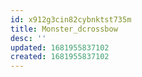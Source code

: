 ```yaml
---
id: x912g3cin82cybnktst735m
title: Monster_dcrossbow
desc: ''
updated: 1681955837102
created: 1681955837102
---
```


